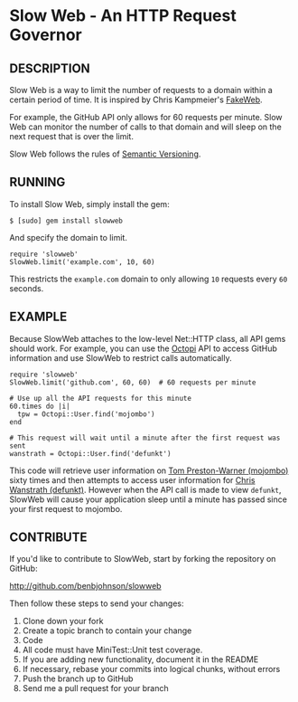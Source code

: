 Slow Web - An HTTP Request Governor
===================================

## DESCRIPTION

Slow Web is a way to limit the number of requests to a domain within a certain
period of time. It is inspired by Chris Kampmeier's
[FakeWeb](https://github.com/chrisk/fakeweb).

For example, the GitHub API only allows for 60 requests per minute. Slow Web can
monitor the number of calls to that domain and will sleep on the next request
that is over the limit.

Slow Web follows the rules of [Semantic Versioning](http://semver.org/).


## RUNNING

To install Slow Web, simply install the gem:

	$ [sudo] gem install slowweb

And specify the domain to limit.

	require 'slowweb'
	SlowWeb.limit('example.com', 10, 60)

This restricts the `example.com` domain to only allowing `10` requests every
`60` seconds.


## EXAMPLE

Because SlowWeb attaches to the low-level Net::HTTP class, all API gems should
work. For example, you can use the [Octopi](https://github.com/fcoury/octopi)
API to access GitHub information and use SlowWeb to restrict calls
automatically.

	require 'slowweb'
	SlowWeb.limit('github.com', 60, 60)  # 60 requests per minute
	
	# Use up all the API requests for this minute
	60.times do |i|
	  tpw = Octopi::User.find('mojombo')
	end
	
	# This request will wait until a minute after the first request was sent
	wanstrath = Octopi::User.find('defunkt')

This code will retrieve user information on
[Tom Preston-Warner (mojombo)](https://github.com/mojombo) sixty times and then
attempts to access user information for
[Chris Wanstrath (defunkt)](https://github.com/defunkt). However when the API
call is made to view `defunkt`, SlowWeb will cause your application sleep until
a minute has passed since your first request to mojombo.


## CONTRIBUTE

If you'd like to contribute to SlowWeb, start by forking the repository
on GitHub:

http://github.com/benbjohnson/slowweb

Then follow these steps to send your changes:

1. Clone down your fork
1. Create a topic branch to contain your change
1. Code
1. All code must have MiniTest::Unit test coverage.
1. If you are adding new functionality, document it in the README
1. If necessary, rebase your commits into logical chunks, without errors
1. Push the branch up to GitHub
1. Send me a pull request for your branch